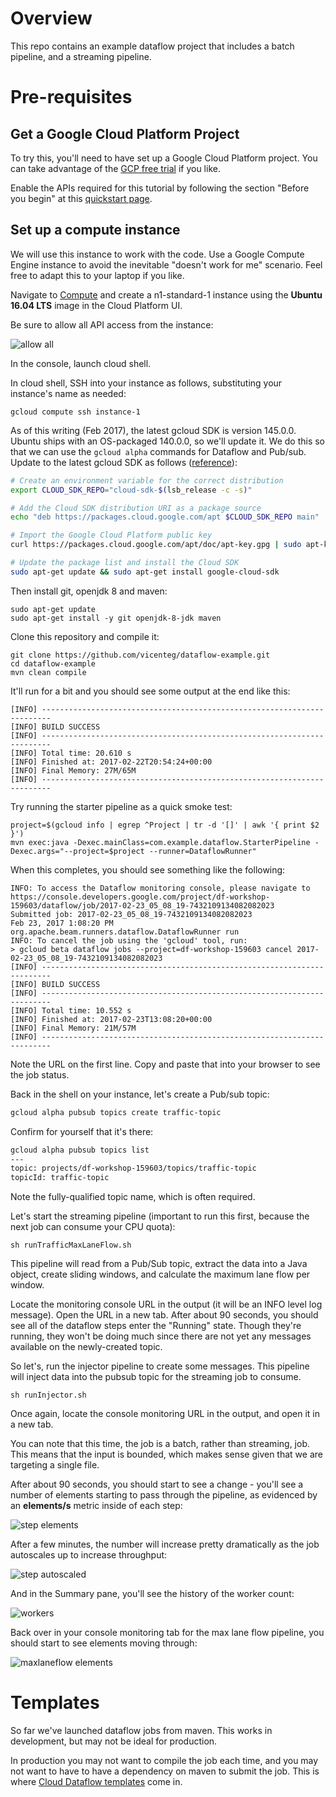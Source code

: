 # Overview

This repo contains an example dataflow project that includes a batch pipeline, and a streaming pipeline.

# Pre-requisites

## Get a Google Cloud Platform Project

To try this, you'll need to have set up a Google Cloud Platform project. You can take advantage of the [GCP free trial](https://console.cloud.google.com/freetrial) if you like.

Enable the APIs required for this tutorial by following the section "Before you begin" at this [quickstart page](https://cloud.google.com/dataflow/docs/quickstarts/quickstart-java-maven).

## Set up a compute instance

We will use this instance to work with the code. Use a Google Compute Engine instance to avoid the inevitable "doesn't work for me" scenario. Feel free to adapt this to your laptop if you like.

Navigate to [Compute](https://console.cloud.google.com/compute) and create a n1-standard-1 instance using the **Ubuntu 16.04 LTS** image in the Cloud Platform UI.

Be sure to allow all API access from the instance:

![allow all](images/allow_all_api_access.png)

In the console, launch cloud shell. 


In cloud shell, SSH into your instance as follows, substituting your instance's name as needed:

```
gcloud compute ssh instance-1
```

As of this writing (Feb 2017), the latest gcloud SDK is version 145.0.0. Ubuntu ships with an OS-packaged 140.0.0, so we'll update it. We do this so that we can use the `gcloud alpha` commands for Dataflow and Pub/sub.
Update to the latest gcloud SDK as follows ([reference](https://cloud.google.com/sdk/docs/quickstart-debian-ubuntu)):

```bash
# Create an environment variable for the correct distribution
export CLOUD_SDK_REPO="cloud-sdk-$(lsb_release -c -s)"

# Add the Cloud SDK distribution URI as a package source
echo "deb https://packages.cloud.google.com/apt $CLOUD_SDK_REPO main" | sudo tee -a /etc/apt/sources.list.d/google-cloud-sdk.list

# Import the Google Cloud Platform public key
curl https://packages.cloud.google.com/apt/doc/apt-key.gpg | sudo apt-key add -

# Update the package list and install the Cloud SDK
sudo apt-get update && sudo apt-get install google-cloud-sdk
```

Then install git, openjdk 8 and maven:

```
sudo apt-get update
sudo apt-get install -y git openjdk-8-jdk maven
```

Clone this repository and compile it:

```
git clone https://github.com/vicenteg/dataflow-example.git
cd dataflow-example
mvn clean compile
```

It'll run for a bit and you should see some output at the end like this:

```
[INFO] ------------------------------------------------------------------------
[INFO] BUILD SUCCESS
[INFO] ------------------------------------------------------------------------
[INFO] Total time: 20.610 s
[INFO] Finished at: 2017-02-22T20:54:24+00:00
[INFO] Final Memory: 27M/65M
[INFO] ------------------------------------------------------------------------
```

Try running the starter pipeline as a quick smoke test:

```
project=$(gcloud info | egrep ^Project | tr -d '[]' | awk '{ print $2 }')
mvn exec:java -Dexec.mainClass=com.example.dataflow.StarterPipeline -Dexec.args="--project=$project --runner=DataflowRunner"
```

When this completes, you should see something like the following:

```
INFO: To access the Dataflow monitoring console, please navigate to https://console.developers.google.com/project/df-workshop-159603/dataflow/job/2017-02-23_05_08_19-7432109134082082023
Submitted job: 2017-02-23_05_08_19-7432109134082082023
Feb 23, 2017 1:08:20 PM org.apache.beam.runners.dataflow.DataflowRunner run
INFO: To cancel the job using the 'gcloud' tool, run:
> gcloud beta dataflow jobs --project=df-workshop-159603 cancel 2017-02-23_05_08_19-7432109134082082023
[INFO] ------------------------------------------------------------------------
[INFO] BUILD SUCCESS
[INFO] ------------------------------------------------------------------------
[INFO] Total time: 10.552 s
[INFO] Finished at: 2017-02-23T13:08:20+00:00
[INFO] Final Memory: 21M/57M
[INFO] ------------------------------------------------------------------------
```

Note the URL on the first line. Copy and paste that into your browser to see the job status.



Back in the shell on your instance, let's create a Pub/sub topic:

```bash
gcloud alpha pubsub topics create traffic-topic
```

Confirm for yourself that it's there:

```bash
gcloud alpha pubsub topics list
---
topic: projects/df-workshop-159603/topics/traffic-topic
topicId: traffic-topic
```

Note the fully-qualified topic name, which is often required.

Let's start the streaming pipeline (important to run this first, because the next job can consume your CPU quota):

```
sh runTrafficMaxLaneFlow.sh
```

This pipeline will read from a Pub/Sub topic, extract the data into a Java object,
create sliding windows, and calculate the maximum lane flow per window.

Locate the monitoring console URL in the output (it will be an INFO level log message).
Open the URL in a new tab. After about 90 seconds, you should see all of the dataflow
steps enter the "Running" state. Though they're running, they won't be doing much since there
are not yet any messages available on the newly-created topic.

So let's, run the injector pipeline to create some messages. This pipeline will inject data
into the pubsub topic for the streaming job to consume.

```
sh runInjector.sh
```

Once again, locate the console monitoring URL in the output, and open it in a new tab. 

You can note that this time, the job is a batch, rather than streaming, job. This means that the input is bounded,
which makes sense given that we are targeting a single file.

After about 90 seconds, you should start to see a change - you'll see a number of elements starting to pass through
the pipeline, as evidenced by an **elements/s** metric inside of each step:

![step elements](images/step_elements.png)

After a few minutes, the number will increase pretty dramatically as the job autoscales up to increase throughput:

![step autoscaled](images/step_autoscaled.png)

And in the Summary pane, you'll see the history of the worker count:

![workers](images/workers.png)

Back over in your console monitoring tab for the max lane flow pipeline, you should start to see elements moving through:

![maxlaneflow elements](images/maxlaneflow_elements.png)

# Templates

So far we've launched dataflow jobs from maven. This works in development, but may not be ideal for production.

In production you may not want to compile the job each time, and you may not want to have to have a dependency on maven
to submit the job. This is where [Cloud Dataflow templates](https://cloud.google.com/dataflow/docs/templates/overview) come in.


